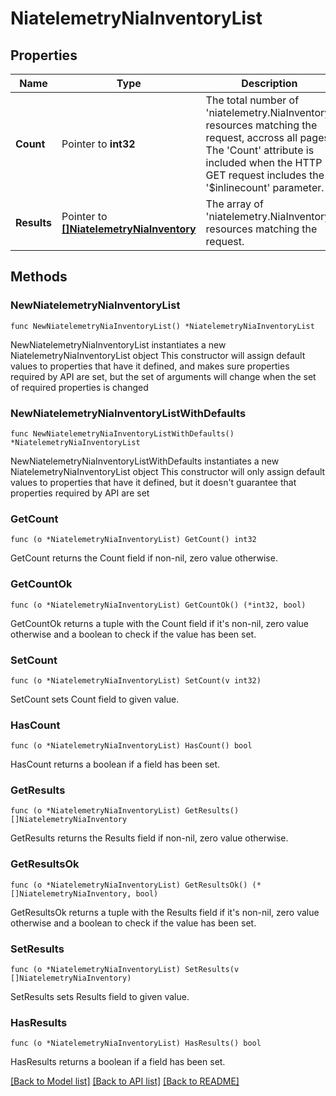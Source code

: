 # NiatelemetryNiaInventoryList

## Properties

Name | Type | Description | Notes
------------ | ------------- | ------------- | -------------
**Count** | Pointer to **int32** | The total number of &#39;niatelemetry.NiaInventory&#39; resources matching the request, accross all pages. The &#39;Count&#39; attribute is included when the HTTP GET request includes the &#39;$inlinecount&#39; parameter. | [optional] 
**Results** | Pointer to [**[]NiatelemetryNiaInventory**](niatelemetry.NiaInventory.md) | The array of &#39;niatelemetry.NiaInventory&#39; resources matching the request. | [optional] 

## Methods

### NewNiatelemetryNiaInventoryList

`func NewNiatelemetryNiaInventoryList() *NiatelemetryNiaInventoryList`

NewNiatelemetryNiaInventoryList instantiates a new NiatelemetryNiaInventoryList object
This constructor will assign default values to properties that have it defined,
and makes sure properties required by API are set, but the set of arguments
will change when the set of required properties is changed

### NewNiatelemetryNiaInventoryListWithDefaults

`func NewNiatelemetryNiaInventoryListWithDefaults() *NiatelemetryNiaInventoryList`

NewNiatelemetryNiaInventoryListWithDefaults instantiates a new NiatelemetryNiaInventoryList object
This constructor will only assign default values to properties that have it defined,
but it doesn't guarantee that properties required by API are set

### GetCount

`func (o *NiatelemetryNiaInventoryList) GetCount() int32`

GetCount returns the Count field if non-nil, zero value otherwise.

### GetCountOk

`func (o *NiatelemetryNiaInventoryList) GetCountOk() (*int32, bool)`

GetCountOk returns a tuple with the Count field if it's non-nil, zero value otherwise
and a boolean to check if the value has been set.

### SetCount

`func (o *NiatelemetryNiaInventoryList) SetCount(v int32)`

SetCount sets Count field to given value.

### HasCount

`func (o *NiatelemetryNiaInventoryList) HasCount() bool`

HasCount returns a boolean if a field has been set.

### GetResults

`func (o *NiatelemetryNiaInventoryList) GetResults() []NiatelemetryNiaInventory`

GetResults returns the Results field if non-nil, zero value otherwise.

### GetResultsOk

`func (o *NiatelemetryNiaInventoryList) GetResultsOk() (*[]NiatelemetryNiaInventory, bool)`

GetResultsOk returns a tuple with the Results field if it's non-nil, zero value otherwise
and a boolean to check if the value has been set.

### SetResults

`func (o *NiatelemetryNiaInventoryList) SetResults(v []NiatelemetryNiaInventory)`

SetResults sets Results field to given value.

### HasResults

`func (o *NiatelemetryNiaInventoryList) HasResults() bool`

HasResults returns a boolean if a field has been set.


[[Back to Model list]](../README.md#documentation-for-models) [[Back to API list]](../README.md#documentation-for-api-endpoints) [[Back to README]](../README.md)


